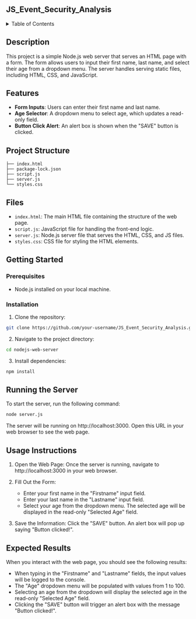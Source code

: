 ## JS_Event_Security_Analysis

<!-- TABLE OF CONTENTS -->
<details>
  <summary>Table of Contents</summary>
  <ol>
    <li><a href="#description">Description</a></li>    
    <li><a href="#features">Features</a></li>    
    <li><a href="#description">Description</a></li>
    <li><a href="#project-structure">Project Structure</a></li>    
    <li><a href="#files">Files</a></li>
    <li>
      <a href="#getting-started">Getting Started</a>
      <ul>
        <li><a href="#prerequisites">Prerequisites</a></li>
        <li><a href="#installation">Installation</a></li>
      </ul>
    </li>  
    <li><a href="#running-the-server">Running the Server</a></li>    
    <li><a href="#usage-instructions">Usage Instructions</a></li>  
    <li><a href="#expected-results">Expected Results</a></li>
  </ol>
</details>



<!-- DESCRIPTION -->
## Description

This project is a simple Node.js web server that serves an HTML page with a form. The form allows users to input their first name, last name, and select their age from a dropdown menu. The server handles serving static files, including HTML, CSS, and JavaScript.



<!-- FEATURES -->
## Features

- **Form Inputs**: Users can enter their first name and last name.
- **Age Selector**: A dropdown menu to select age, which updates a read-only field.
- **Button Click Alert**: An alert box is shown when the "SAVE" button is clicked.



<!-- PROJECT STRUCTURE-->
## Project Structure

```plaintext
├── index.html
├── package-lock.json
├── script.js
├── server.js
└── styles.css
```


<!-- FILES -->
## Files

 - `index.html`: The main HTML file containing the structure of the web page.
 - `script.js`: JavaScript file for handling the front-end logic.
 - `server.js`: Node.js server file that serves the HTML, CSS, and JS files.
 - `styles.css`: CSS file for styling the HTML elements.



<!-- GETTING STARTED -->
## Getting Started

### Prerequisites

* Node.js installed on your local machine.

### Installation

1. Clone the repository:
  ```sh
  git clone https://github.com/your-username/JS_Event_Security_Analysis.git
  ```
2. Navigate to the project directory:
  ```sh
  cd nodejs-web-server
  ```
3. Install dependencies:
  ```sh
  npm install
  ```


<!-- RUNNING THE SERVER -->
## Running the Server

To start the server, run the following command:
  ```sh
  node server.js
  ```
The server will be running on http://localhost:3000. Open this URL in your web browser to see the web page.



<!-- USAGE INSTRUCTION -->
## Usage Instructions

1. Open the Web Page: Once the server is running, navigate to http://localhost:3000 in your web browser.
2. Fill Out the Form:
   
   * Enter your first name in the "Firstname" input field.
    * Enter your last name in the "Lastname" input field.
   * Select your age from the dropdown menu. The selected age will be displayed in the read-only "Selected Age" field.
     
4. Save the Information: Click the "SAVE" button. An alert box will pop up saying "Button clicked!".



<!-- EXPECTED RESULTS -->
## Expected Results

When you interact with the web page, you should see the following results:
* When typing in the "Firstname" and "Lastname" fields, the input values will be logged to the console.
* The "Age" dropdown menu will be populated with values from 1 to 100.
* Selecting an age from the dropdown will display the selected age in the read-only "Selected Age" field.
* Clicking the "SAVE" button will trigger an alert box with the message "Button clicked!".


  

